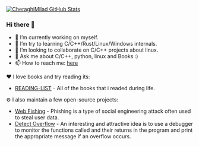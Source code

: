 [![CheraghiMilad GitHub Stats](https://github-readme-stats.vercel.app/api?username=CheraghiMilad&count_private=true&show_icons=true&theme=dark&hide_rank=false)](https://github.com/anuraghazra/github-readme-stats)


### Hi there 👋

- 🔭 I’m currently working on myself.
- 🌱 I’m try to learning C/C++/Rust/Linux/Windows internals.
- 👯 I’m looking to collaborate on C/C++ projects about linux.
- 💬 Ask me about C/C++, python, linux and Books :)
- 📫 How to reach me: [here](https://www.linkedin.com/in/miladcheraghi)

:heart: I love books and try reading its:

- [READING-LIST](https://github.com/CheraghiMilad/Reading-Book/blob/main/README.md) - All of the books that i readed during life.


⚙️ I also maintain a few open-source projects: 

- [Web Fishing](https://github.com/CheraghiMilad/WebFishing) - Phishing is a type of social engineering attack often used to steal user data.
- [Detect Overflow](https://github.com/CheraghiMilad/DetectOverFlow) - An interesting and attractive idea is to use a debugger to monitor the functions called and their returns in the program and print the appropriate message if an overflow occurs.

